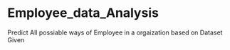 # Employee_data_Analysis
Predict All possiable ways of Employee in a orgaization based on Dataset Given
